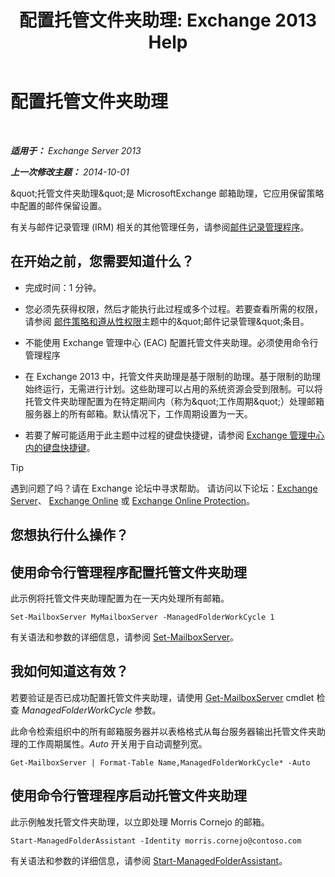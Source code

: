 ﻿---
title: '配置托管文件夹助理: Exchange 2013 Help'
TOCTitle: 配置托管文件夹助理
ms:assetid: 9fcfb9b6-bd24-4218-a163-bc599cd5476a
ms:mtpsurl: https://technet.microsoft.com/zh-cn/library/Bb123958(v=EXCHG.150)
ms:contentKeyID: 50491178
ms.date: 05/21/2018
mtps_version: v=EXCHG.150
ms.translationtype: MT
---

# 配置托管文件夹助理

 

_**适用于：** Exchange Server 2013_

_**上一次修改主题：** 2014-10-01_

\&quot;托管文件夹助理\&quot;是 MicrosoftExchange 邮箱助理，它应用保留策略中配置的邮件保留设置。

有关与邮件记录管理 (IRM) 相关的其他管理任务，请参阅[邮件记录管理程序](messaging-records-management-procedures-exchange-2013-help.md)。

## 在开始之前，您需要知道什么？

  - 完成时间：1 分钟。

  - 您必须先获得权限，然后才能执行此过程或多个过程。若要查看所需的权限，请参阅 [邮件策略和遵从性权限](messaging-policy-and-compliance-permissions-exchange-2013-help.md)主题中的\&quot;邮件记录管理\&quot;条目。

  - 不能使用 Exchange 管理中心 (EAC) 配置托管文件夹助理。必须使用命令行管理程序

  - 在 Exchange 2013 中，托管文件夹助理是基于限制的助理。基于限制的助理始终运行，无需进行计划。这些助理可以占用的系统资源会受到限制。可以将托管文件夹助理配置为在特定期间内（称为\&quot;工作周期\&quot;）处理邮箱服务器上的所有邮箱。默认情况下，工作周期设置为一天。

  - 若要了解可能适用于此主题中过程的键盘快捷键，请参阅 [Exchange 管理中心内的键盘快捷键](keyboard-shortcuts-in-the-exchange-admin-center-exchange-online-protection-help.md)。

> [!TIP]  
> 遇到问题了吗？请在 Exchange 论坛中寻求帮助。 请访问以下论坛：<a href="https://go.microsoft.com/fwlink/p/?linkid=60612">Exchange Server</a>、 <a href="https://go.microsoft.com/fwlink/p/?linkid=267542">Exchange Online</a> 或 <a href="https://go.microsoft.com/fwlink/p/?linkid=285351">Exchange Online Protection</a>。


## 您想执行什么操作？

## 使用命令行管理程序配置托管文件夹助理

此示例将托管文件夹助理配置为在一天内处理所有邮箱。

    Set-MailboxServer MyMailboxServer -ManagedFolderWorkCycle 1

有关语法和参数的详细信息，请参阅 [Set-MailboxServer](https://technet.microsoft.com/zh-cn/library/aa998651\(v=exchg.150\))。

## 我如何知道这有效？

若要验证是否已成功配置托管文件夹助理，请使用 [Get-MailboxServer](https://technet.microsoft.com/zh-cn/library/bb123539\(v=exchg.150\)) cmdlet 检查 *ManagedFolderWorkCycle* 参数。

此命令检索组织中的所有邮箱服务器并以表格格式从每台服务器输出托管文件夹助理的工作周期属性。*Auto* 开关用于自动调整列宽。

    Get-MailboxServer | Format-Table Name,ManagedFolderWorkCycle* -Auto

## 使用命令行管理程序启动托管文件夹助理

此示例触发托管文件夹助理，以立即处理 Morris Cornejo 的邮箱。

    Start-ManagedFolderAssistant -Identity morris.cornejo@contoso.com

有关语法和参数的详细信息，请参阅 [Start-ManagedFolderAssistant](https://technet.microsoft.com/zh-cn/library/aa998864\(v=exchg.150\))。

